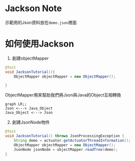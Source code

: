 # Jackson Note

示範用的Json資料放在`demo.json`裡面



# 如何使用Jackson 

1. 創建objectMapper

```java
@Test
void JacksonTutorial(){
    ObjectMapper objectMapper = new ObjectMapper();

}
```

ObjectMapper用來幫助我們將Json與Java的Object互相轉換

```mermaid
graph LR;;
Json <---> Java_Object
Java_Object <---> Json

```



2. 創建JsonNode物件

```java
@Test
void JacksonTutorial() throws JsonProcessingException {
    String demo = actuator.getActuatorThreadInformation();
    ObjectMapper objectMapper = new ObjectMapper();
    JsonNode jsonNode = objectMapper.readTree(demo);
}
```

